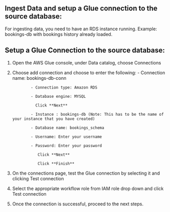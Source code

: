 ## Ingest Data and setup a Glue connection to the source database:
For ingesting data, you need to have an RDS instance running.
Example: bookings-db with bookings history already loaded. 

## Setup a Glue Connection to the source database:
1. Open the AWS Glue console, under Data catalog, choose Connections 
2. Choose add connection and choose to enter the following:
               - Connection name: bookings-db-conn
               
               - Connection type: Amazon RDS
               
               - Database engine: MYSQL
               
                 Click **Next**
                 
               - Instance : bookings-db (Note: This has to be the name of your instance that you have created)
               
               - Database name: bookings_schema
               
               - Username: Enter your username
               
               - Password: Enter your password
               
                  Click **Next**
                  
                  Click **Finish**
                  
3. On the connections page, test the Glue connection by selecting it and clicking Test connection
4. Select the appropriate workflow role from IAM role drop down and click Test connection
5. Once the connection is successful, proceed to the next steps.
